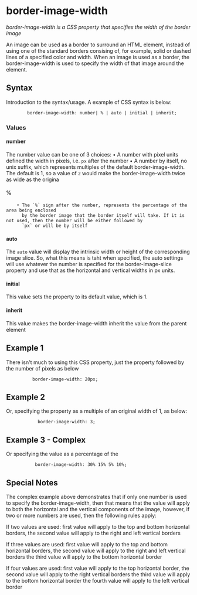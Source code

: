 
# border-image-width

*border-image-width is a CSS property that specifies the width of the border image*

An image can be used as a border to surround an HTML element, instead of using one of the standard borders consising of, for example, solid or dashed lines of a specified color and width. When an image is used as a border, the border-image-width is used to specify the width of that image around the element.


## Syntax

Introduction to the syntax/usage. A example of CSS syntax is below:

```
        border-image-width: number| % | auto | initial | inherit;
```

### Values

#### number

The number value can be one of 3 choices:
        • A number with pixel units defined the width in pixels, i.e. `px` after the number
        • A number by itself, no unix suffix, which represents multiples of the default border-image-width.
          The default is 1, so a value of `2` would make the border-image-width twice as wide as the origina

#### %
        • The `%` sign after the number, represents the percentage of the area being enclosed
          by the border image that the border itself will take. If it is not used, then the number will be either followed by
          `px` or will be by itself
#### auto

The `auto` value will display the intrinsic width or height of the corresponding image slice. So, what this means is taht when  specified, the auto settings will use whatever the number is specified for the border-image-slice property and use that as the horizontal and vertical widths in px units.

#### initial

This value sets the property to its default value, which is 1.

#### inherit
This value makes the border-image-width inherit the value from the parent element

## Example 1

There isn't much to using this CSS property, just the property followed by the number of pixels as below

```
          border-image-width: 20px;
```

## Example 2

Or, specifying the property as a multiple of an original width of 1, as below:

```
            border-image-width: 3;
```

## Example 3 - Complex

Or specifying the value as a percentage of the

```
           border-image-width: 30% 15% 5% 10%;
```

## Special Notes
The complex example above demonstrates that if only one number is used to specify the border-image-width, then that means that the value will apply to both the horizontal and the vertical components of the image, however, if two or more numbers are used, then the following rules apply:

If two values are used:
first value will apply to the top and bottom horizontal borders, 
the second value will apply to the right and left vertical borders

If three values are used:
first value will apply to the top and bottom horizontal borders, 
the second value will apply to the right and left vertical borders
the third value will apply to the bottom horizontal border

If four values are used:
first value will apply to the top horizontal border, 
the second value will apply to the right vertical borders
the third value will apply to the bottom horizontal border
the fourth value will apply to the left vertical border
